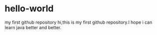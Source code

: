 # hello-world
my first github repository
hi,this is my first github repository.I hope i can learn java better and better.
